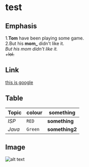 # test
## Emphasis
1.**Tom** have been playing some game.\
2.But his **mom_** didn't like it.\
*But his *mom* didn't like it.  
+*~~lol.~~
## Link
[this is google](https://www.google.com)

## Table

Topic | colour | something
--- | --- | ---
*ISP* | `RED` | **something**
*Java* | `Green` | **something2**

## Image
![alt text](https://vignette.wikia.nocookie.net/vsbattles/images/d/d0/Doraemon_render.png/revision/latest?cb=20171108000852 "Doraemon 1")
